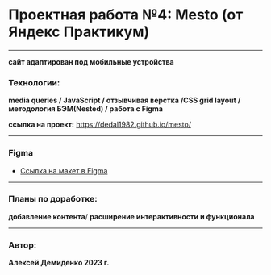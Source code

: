 # Проектная работа №4: Mesto (от Яндекс Практикум)
---

**сайт адаптирован под мобильные устройства**
 ### Технологии:
**media queries / JavaScript / отзывчивая верстка /CSS grid layout / методология БЭМ(Nested) / работа с Figma**

**ссылка на проект:** https://dedal1982.github.io/mesto/

---

### Figma
* [Ссылка на макет в Figma](https://www.figma.com/file/2cn9N9jSkmxD84oJik7xL7/JavaScript.-Sprint-4?node-id=0%3A1)
---
### Планы по доработке:
**добавление контента**/
**расширение интерактивности и функционала**

---

### Автор:
**Алексей Демиденко 2023 г.**
